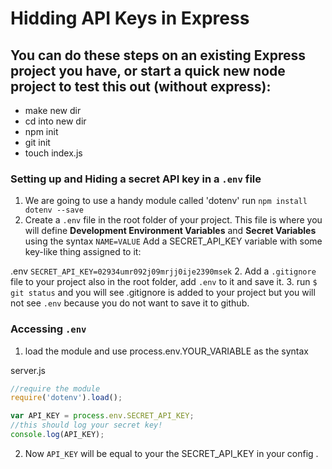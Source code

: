 # Hidding API Keys in Express

## You can do these steps on an existing Express project you have, or start a quick new node project to test this out (without express):
- make new dir
- cd into new dir
- npm init
- git init
- touch index.js

### Setting up and Hiding a secret API key in a ```.env``` file

1. We are going to use a handy module called 'dotenv' run ```npm install dotenv --save```
1. Create a ```.env``` file in the root folder of your project. This file is where you will define **Development Environment Variables** and **Secret Variables** using the syntax ```NAME=VALUE``` Add a SECRET_API_KEY variable with some key-like thing assigned to it:

  .env
    ```
    SECRET_API_KEY=02934umr092j09mrjj0ije2390msek
    ```
2. Add a ```.gitignore``` file to your project also in the root folder, add ```.env``` to it and save it.
3. run ```$ git status``` and you will see .gitignore is added to your project but you will not see ```.env``` because you do not want to save it to github.

### Accessing ```.env```

1. load the module and use process.env.YOUR_VARIABLE as the syntax

  server.js
  ```js
  //require the module
  require('dotenv').load();

  var API_KEY = process.env.SECRET_API_KEY;
  //this should log your secret key!
  console.log(API_KEY);
  ```

2. Now ```API_KEY``` will be equal to your the SECRET_API_KEY in your config .

